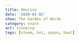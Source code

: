 ```yaml
---
title: Omurice
date: '2020-01-02'
show: The Garden of Words
category: snack
act: scooping
tags: [steam, hot, spoon, bowl]
---
```

